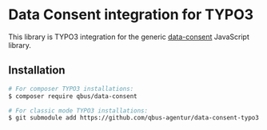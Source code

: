 # Data Consent integration for TYPO3

This library is TYPO3 integration for the generic [data-consent](https://www.npmjs.com/package/@qbus/data-consent)
JavaScript library.

## Installation

```bash
# For composer TYPO3 installations:
$ composer require qbus/data-consent

# For classic mode TYPO3 installations:
$ git submodule add https://github.com/qbus-agentur/data-consent-typo3.git typo3conf/ext/data_consent
```
